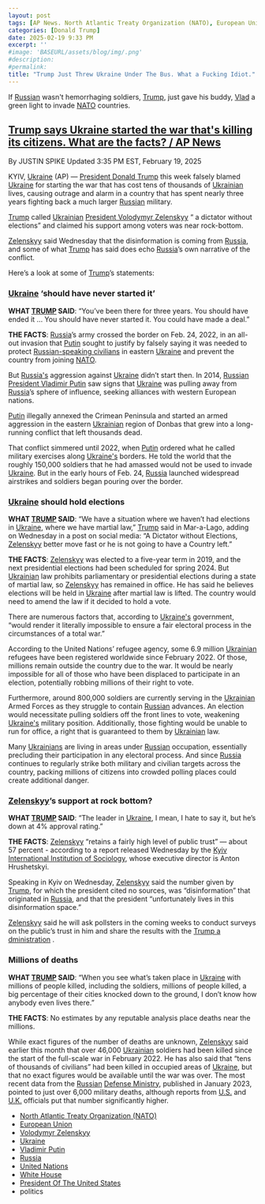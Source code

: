 ```yaml
---
layout: post
tags: [AP News. North Atlantic Treaty Organization (NATO), European Union, Volodymyr Zelenskyy, Ukraine, Vladimir Putin, Russia, United Nations, White House, President Of The United States, politics]
categories: [Donald Trump]
date: 2025-02-19 9:33 PM
excerpt: ''
#image: 'BASEURL/assets/blog/img/.png'
#description:
#permalink:
title: "Trump Just Threw Ukraine Under The Bus. What a Fucking Idiot."
---
```



If [Russian](http://government.ru/) wasn't hemorrhaging soldiers, [Trump](https://www.whitehouse.gov/), just gave his buddy, [Vlad](http://kremlin.ru/) a green light to invade [NATO](https://www.nato.int/) countries.


## [Trump says Ukraine started the war that's killing its citizens. What are the facts? / AP News](https://apnews.com/article/ukraine-russia-trump-war-zelenskyy-putin-7fe8c0c80b4e93e3bc079c621a44e8bb)

By  JUSTIN SPIKE
Updated 3:35 PM EST, February 19, 2025

KYIV, [Ukraine](https://www..gov.ua/) (AP) — [President Donald Trump](https://www.whitehouse.gov/) this week falsely blamed [Ukraine](https://www..gov.ua/) for starting the war that has cost tens of thousands of [Ukrainian](https://www..gov.ua/) lives, causing outrage and alarm in a country that has spent nearly three years fighting back a much larger [Russian](http://government.ru/) military.

[Trump](https://www.whitehouse.gov/) called [Ukrainian](https://www..gov.ua/) [President Volodymyr Zelenskyy](https://www.president.gov.ua/) “ a dictator without elections” and claimed his support among voters was near rock-bottom.

[Zelenskyy](https://www.president.gov.ua/) said Wednesday that the disinformation is coming from [Russia](http://government.ru/), and some of what [Trump](https://www.whitehouse.gov/) has said does echo [Russia](http://government.ru/)’s own narrative of the conflict.

Here’s a look at some of [Trump](https://www.whitehouse.gov/)’s statements:

### [Ukraine](https://www..gov.ua/) ‘should have never started it’

**WHAT [TRUMP](https://www.whitehouse.gov/) SAID**: “You’ve been there for three years. You should have ended it ... You should have never started it. You could have made a deal.”

**THE FACTS**: [Russia](http://government.ru/)’s army crossed the border on Feb. 24, 2022, in an all-out invasion that [Putin](http://kremlin.ru/) sought to justify by falsely saying it was needed to protect [Russian-speaking civilians](http://government.ru/) in eastern [Ukraine](https://www..gov.ua/) and prevent the country from joining [NATO](https://www.nato.int/).

But [Russia's](http://government.ru/) aggression against [Ukraine](https://www..gov.ua/) didn’t start then. In 2014, [Russian](http://government.ru/) [President Vladimir Putin](http://kremlin.ru/) saw signs that [Ukraine](https://www..gov.ua/) was pulling away from [Russia](http://government.ru/)’s sphere of influence, seeking alliances with western European nations.

[Putin](http://kremlin.ru/) illegally annexed the Crimean Peninsula and started an armed aggression in the eastern [Ukrainian](https://www..gov.ua/) region of Donbas that grew into a long-running conflict that left thousands dead.

That conflict simmered until 2022, when [Putin](http://kremlin.ru/) ordered what he called military exercises along [Ukraine's](https://www..gov.ua/) borders. He told the world that the roughly 150,000 soldiers that he had amassed would not be used to invade [Ukraine](https://www..gov.ua/). But in the early hours of Feb. 24, [Russia](http://government.ru/) launched widespread airstrikes and soldiers began pouring over the border.

### [Ukraine](https://www..gov.ua/) should hold elections

**WHAT [TRUMP](https://www.whitehouse.gov/) SAID**: “We have a situation where we haven’t had elections in [Ukraine](https://www..gov.ua/), where we have martial law,” [Trump](https://www.whitehouse.gov/) said in Mar-a-Lago, adding on Wednesday in a post on social media: “A Dictator without Elections, [Zelenskyy](https://www.president.gov.ua/) better move fast or he is not going to have a Country left.”

**THE FACTS**: [Zelenskyy](https://www.president.gov.ua/) was elected to a five-year term in 2019, and the next presidential elections had been scheduled for spring 2024. But [Ukrainian](https://www..gov.ua/) law prohibits parliamentary or presidential elections during a state of martial law, so [Zelenskyy](https://www.president.gov.ua/) has remained in office. He has said he believes elections will be held in [Ukraine](https://www..gov.ua/) after martial law is lifted. The country would need to amend the law if it decided to hold a vote.

There are numerous factors that, according to [Ukraine's](https://www..gov.ua/) government, “would render it literally impossible to ensure a fair electoral process in the circumstances of a total war.”

According to the United Nations’ refugee agency, some 6.9 million [Ukrainian](https://www..gov.ua/) refugees have been registered worldwide since February 2022. Of those, millions remain outside the country due to the war. It would be nearly impossible for all of those who have been displaced to participate in an election, potentially robbing millions of their right to vote.

Furthermore, around 800,000 soldiers are currently serving in the [Ukrainian](https://www..gov.ua/) Armed Forces as they struggle to contain [Russian](http://government.ru/) advances. An election would necessitate pulling soldiers off the front lines to vote, weakening [Ukraine's](https://www..gov.ua/) military position. Additionally, those fighting would be unable to run for office, a right that is guaranteed to them by [Ukrainian](https://www..gov.ua/) law.

Many [Ukrainians](https://www..gov.ua/) are living in areas under [Russian](http://government.ru/) occupation, essentially precluding their participation in any electoral process. And since [Russia](http://government.ru/) continues to regularly strike both military and civilian targets across the country, packing millions of citizens into crowded polling places could create additional danger.

### [Zelenskyy](https://www.president.gov.ua/)’s support at rock bottom?

**WHAT [TRUMP](https://www.whitehouse.gov/) SAID**: “The leader in [Ukraine](https://www..gov.ua/), I mean, I hate to say it, but he’s down at 4% approval rating.”

**THE FACTS**: [Zelenskyy](https://www.president.gov.ua/) “retains a fairly high level of public trust” — about 57 percent - according to a report released Wednesday by the [Kyiv International Institution of Sociology](https://kiis.com.ua/), whose executive director is Anton Hrushetskyi.

Speaking in Kyiv on Wednesday, [Zelenskyy](https://www.president.gov.ua/) said the number given by [Trump](https://www.whitehouse.gov/), for which the president cited no sources, was “disinformation” that originated in [Russia](http://government.ru/), and that the president “unfortunately lives in this disinformation space.”

[Zelenskyy](https://www.president.gov.ua/) said he will ask pollsters in the coming weeks to conduct surveys on the public’s trust in him and share the results with the [Trump a dministration](https://www.whitehouse.gov/) .

### Millions of deaths
**WHAT [TRUMP](https://www.whitehouse.gov/) SAID**: “When you see what’s taken place in [Ukraine](https://www..gov.ua/) with millions of people killed, including the soldiers, millions of people killed, a big percentage of their cities knocked down to the ground, I don’t know how anybody even lives there.”


**THE FACTS**: No estimates by any reputable analysis place deaths near the millions.

While exact figures of the number of deaths are unknown, [Zelenskyy](https://www.president.gov.ua/) said earlier this month that over 46,000 [Ukrainian](https://www..gov.ua/) soldiers had been killed since the start of the full-scale war in February 2022. He has also said that “tens of thousands of civilians” had been killed in occupied areas of [Ukraine](https://www..gov.ua/), but that no exact figures would be available until the war was over. The most recent data from the [Russian](http://government.ru/) [Defense Ministry](http://government.ru/department/94/events/), published in January 2023, pointed to just over 6,000 military deaths, although reports from [U.S.](https://www.usa.gov/) and [U.K.](https;//www.gov.uk/) officials put that number significantly higher.

- [North Atlantic Treaty Organization (NATO)](https://www.nato.int/)
- [European Union](https://commission.europa.eu/)
- [Volodymyr Zelenskyy](https://www.president.gov.ua/)
- [Ukraine](https://www..gov.ua/)
- [Vladimir Putin](http://kremlin.ru/)
- [Russia](http://government.ru/)
- [United Nations](https://www.un.org/)
- [White House](https://www.whitehouse.gov/)
- [President Of The United States](https://www.whitehouse.gov/)
- politics

